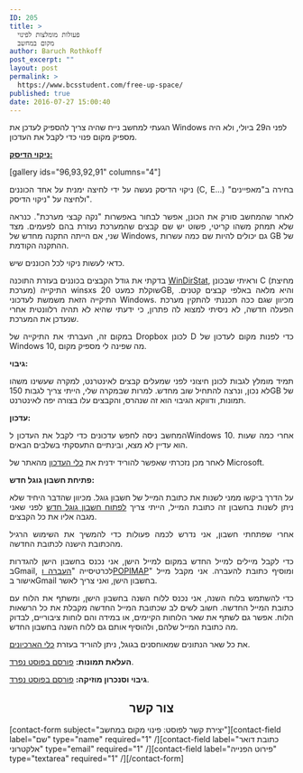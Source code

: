 ```yaml
---
ID: 205
title: >
  פעולות מומלצות לפינוי
  מקום במחשב
author: Baruch Rothkoff
post_excerpt: ""
layout: post
permalink: >
  https://www.bcsstudent.com/free-up-space/
published: true
date: 2016-07-27 15:00:40
---
```

הגעתי למחשב נייח שהיה צריך להספיק לעדכן את Windows לפני ה29 ביולי, ולא היה מספיק מקום פנוי כדי לקבל את העדכון.

<p style="text-align:justify;"><b><a href="https://baruchiro.wordpress.com/2016/05/12/%d7%9e%d7%94-%d7%a2%d7%95%d7%a9%d7%99%d7%9d-%d7%9b%d7%a9%d7%94%d7%9e%d7%97%d7%a9%d7%91-%d7%90%d7%99%d7%98%d7%99/">ניקוי הדיסק:</a></b></p>

[gallery ids="96,93,92,91" columns="4"]

<p style="text-align:justify;">ניקוי הדיסק נעשה על ידי לחיצה ימנית על אחד הכוננים (C, E...) בחירה ב"מאפיינים" ולחיצה על "ניקוי הדיסק".</p>

<p style="text-align:justify;">לאחר שהמחשב סורק את הכונן, אפשר לבחור באפשרות "נקה קבצי מערכת". כנראה שלא תמחק משהו קריטי, פשוט יש שם קבצים שהמערכת נעזרת בהם לפעמים. מצד שני, אם הייתה התקנה מחדש של Windows, גם יכולים להיות שם כמה עשרות GB של ההתקנה הקודמת.</p>

<p style="text-align:justify;">כדאי לעשות ניקוי לכל הכוננים שיש.</p>

<p style="text-align:justify;">בדקתי את גודל הקבצים בכוננים בעזרת התוכנה <a href="https://windirstat.info/" target="_blank" rel="noopener noreferrer">WinDirStat</a>, וראיתי שבכונן C (מחיצת מערכת) התיקייה winsxs שוקלת כמעט 20GB, והיא מלאה באלפי קבצים קטנים. התיקייה הזאת משמשת לעדכוני Windows. מכיוון שגם ככה תכננתי להתקין מערכת הפעלה חדשה, לא ניסיתי למצוא לה פתרון, כי ידעתי שהיא לא תהיה רלוונטית אחרי שנעדכן את המערכת.</p>

<p style="text-align:justify;">במקום זה, העברתי את התיקייה של Dropbox לכונן D כדי לפנות מקום לעדכון של Windows 10, מה שפינה לי מספיק מקום.</p>

<p style="text-align:justify;"><strong>גיבוי:</strong></p>

<p style="text-align:justify;">תמיד מומלץ לגבות לכונן חיצוני לפני שמעלים קבצים לאינטרנט, למקרה שעשינו משהו לא נכון, ונרצה להתחיל שוב מחדש.
למרות שבמקרה שלי, הייתי צריך לגבות 150GB של תמונות, ודווקא הגיבוי הוא זה שנהרס, והקבצים עלו בצורה יפה לאינטרנט.

<p style="text-align:justify;"><strong>עדכון:</strong></p>
<p style="text-align:justify;">המחשב ניסה לחפש עדכונים כדי לקבל את העדכון לWindows 10. אחרי כמה שעות הוא עדיין לא מצא, ובינתיים התעסקתי בשלבים הבאים.</p>
<p style="text-align:justify;">לאחר מכן נזכרתי שאפשר להוריד ידנית את <a href="https://www.microsoft.com/he-il/software-download/windows10">כלי העדכון</a> מהאתר של Microsoft.</p>
<p style="text-align:justify;"><strong>פתיחת חשבון גוגל חדש:</strong></p>
<p style="text-align:justify;">על הדרך ביקשו ממני לשנות את כתובת המייל של חשבון גוגל. מכיוון שהדבר היחיד שלא ניתן לשנות בחשבון זה כתובת המייל, הייתי צריך <a href="https://accounts.google.com/signup">לפתוח חשבון גוגל חדש</a> לפני שאני מגבה אליו את כל הקבצים.</p>
<p style="text-align:justify;">אחרי שפתחתי חשבון, אני נדרש לכמה פעולות כדי להמשיך את השימוש הרגיל מהכתובת הישנה לכתובת החדשה.</p>
<p style="text-align:justify;">כדי לקבל מיילים למייל החדש במקום למייל הישן, אני נכנס בחשבון הישן להגדרות בGmail, לכרטיסייה "<a href="https://mail.google.com/mail/u/0/#settings/fwdandpop">העברה וPOPIMAP</a>" ומוסיף כתובת להעברה. אני מקבל מייל אישור בGmail בחשבון הישן, ואני צריך לאשר.</p>
<p style="text-align:justify;">כדי להשתמש בלוח השנה, אני נכנס ללוח השנה בחשבון הישן, ומשתף את הלוח עם כתובת המייל החדשה. חשוב לשים לב שכתובת המייל החדשה מקבלת את כל הרשאות הלוח. אפשר גם לשתף את שאר הלוחות הקיימים, או במידה והם לוחות ציבוריים, לבדוק מה כתובת המייל שלהם, ולהוסיף אותם גם ללוח השנה בחשבון החדש.</p>
<p style="text-align:justify;">את כל שאר הנתונים שמאוחסנים בגוגל, ניתן להוריד בעזרת <a href="https://takeout.google.com/settings/takeout">כלי הארכיונים</a>.</p>
<p style="text-align:justify;"><strong>העלאת תמונות:</strong> <a href="https://baruchiro.wordpress.com/2016/07/27/%d7%92%d7%99%d7%91%d7%95%d7%99-%d7%95%d7%a0%d7%99%d7%94%d7%95%d7%9c-%d7%aa%d7%9e%d7%95%d7%a0%d7%95%d7%aa-google-photos/" target="_blank" rel="noopener noreferrer">פורסם בפוסט נפרד</a>.</p>
<p style="text-align:justify;"><strong>גיבוי וסנכרון מוזיקה:</strong> <a href="https://baruchiro.wordpress.com/2016/07/27/%d7%a1%d7%a0%d7%9b%d7%a8%d7%95%d7%9f-%d7%9e%d7%95%d7%96%d7%99%d7%a7%d7%94-google-music/" target="_blank" rel="noopener noreferrer">פורסם בפוסט נפרד</a>.</p>
<h2 style="text-align:center;"><strong>צור קשר</strong></h2>
[contact-form subject="יצירת קשר לפוסט: פינוי מקום במחשב"][contact-field label="שם" type="name" required="1" /][contact-field label="כתובת דואר אלקטרוני" type="email" required="1" /][contact-field label="פירוט הפנייה" type="textarea" required="1" /][/contact-form]</p>